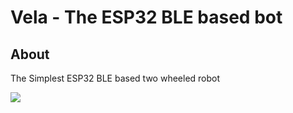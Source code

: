 # Vela - The ESP32 BLE based bot
## About
The Simplest ESP32 BLE based two wheeled robot


![](media/RAK00012.JPG)
